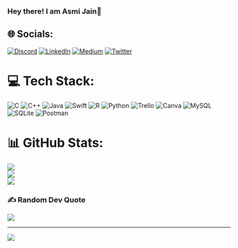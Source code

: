 ### Hey there! I am Asmi Jain👋

## 🌐 Socials:
[![Discord](https://img.shields.io/badge/Discord-%237289DA.svg?logo=discord&logoColor=white)](htttps://discord.gg/Asmi#5876) [![LinkedIn](https://img.shields.io/badge/LinkedIn-%230077B5.svg?logo=linkedin&logoColor=white)](https://linkedin.com/in/asmi-jain) [![Medium](https://img.shields.io/badge/Medium-12100E?logo=medium&logoColor=white)](https://medium.com/@asmiclm.18) [![Twitter](https://img.shields.io/badge/Twitter-%231DA1F2.svg?logo=Twitter&logoColor=white)](https://twitter.com/AsmiJ3) 

# 💻 Tech Stack:
![C](https://img.shields.io/badge/c-%2300599C.svg?style=flat&logo=c&logoColor=white) ![C++](https://img.shields.io/badge/c++-%2300599C.svg?style=flat&logo=c%2B%2B&logoColor=white) ![Java](https://img.shields.io/badge/java-%23ED8B00.svg?style=flat&logo=java&logoColor=white) ![Swift](https://img.shields.io/badge/swift-F54A2A?style=flat&logo=swift&logoColor=white) ![R](https://img.shields.io/badge/r-%23276DC3.svg?style=flat&logo=r&logoColor=white) ![Python](https://img.shields.io/badge/python-3670A0?style=flat&logo=python&logoColor=ffdd54) ![Trello](https://img.shields.io/badge/Trello-%23026AA7.svg?style=flat&logo=Trello&logoColor=white) ![Canva](https://img.shields.io/badge/Canva-%2300C4CC.svg?style=flat&logo=Canva&logoColor=white) ![MySQL](https://img.shields.io/badge/mysql-%2300f.svg?style=flat&logo=mysql&logoColor=white) ![SQLite](https://img.shields.io/badge/sqlite-%2307405e.svg?style=flat&logo=sqlite&logoColor=white) ![Postman](https://img.shields.io/badge/Postman-FF6C37?style=flat&logo=postman&logoColor=white)
# 📊 GitHub Stats:
![](https://github-readme-stats.vercel.app/api?username=imnotasmi&theme=calm&hide_border=false&include_all_commits=true&count_private=false)<br/>
![](https://github-readme-streak-stats.herokuapp.com/?user=imnotasmi&theme=calm&hide_border=false)<br/>
![](https://github-readme-stats.vercel.app/api/top-langs/?username=imnotasmi&theme=calm&hide_border=false&include_all_commits=true&count_private=false&layout=compact)

### ✍️ Random Dev Quote
![](https://quotes-github-readme.vercel.app/api?type=horizontal&theme=light)

---
[![](https://visitcount.itsvg.in/api?id=imnotasmi&icon=8&color=3)](https://visitcount.itsvg.in)
